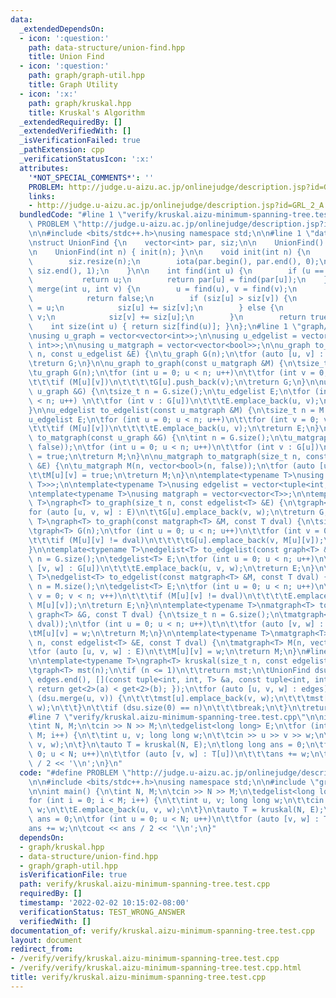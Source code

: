 ```yaml
---
data:
  _extendedDependsOn:
  - icon: ':question:'
    path: data-structure/union-find.hpp
    title: Union Find
  - icon: ':question:'
    path: graph/graph-util.hpp
    title: Graph Utility
  - icon: ':x:'
    path: graph/kruskal.hpp
    title: Kruskal's Algorithm
  _extendedRequiredBy: []
  _extendedVerifiedWith: []
  _isVerificationFailed: true
  _pathExtension: cpp
  _verificationStatusIcon: ':x:'
  attributes:
    '*NOT_SPECIAL_COMMENTS*': ''
    PROBLEM: http://judge.u-aizu.ac.jp/onlinejudge/description.jsp?id=GRL_2_A
    links:
    - http://judge.u-aizu.ac.jp/onlinejudge/description.jsp?id=GRL_2_A
  bundledCode: "#line 1 \"verify/kruskal.aizu-minimum-spanning-tree.test.cpp\"\n#define\
    \ PROBLEM \"http://judge.u-aizu.ac.jp/onlinejudge/description.jsp?id=GRL_2_A\"\
    \n\n#include <bits/stdc++.h>\nusing namespace std;\n\n#line 1 \"data-structure/union-find.hpp\"\
    \nstruct UnionFind {\n    vector<int> par, siz;\n\n    UnionFind() = default;\n\
    \n    UnionFind(int n) { init(n); }\n\n    void init(int n) {\n        par.resize(n);\n\
    \        siz.resize(n);\n        iota(par.begin(), par.end(), 0);\n        fill(siz.begin(),\
    \ siz.end(), 1);\n    }\n\n    int find(int u) {\n        if (u == par[u])\n \
    \           return u;\n        return par[u] = find(par[u]);\n    }\n\n    bool\
    \ merge(int u, int v) {\n        u = find(u), v = find(v);\n        if (u == v)\n\
    \            return false;\n        if (siz[u] > siz[v]) {\n            par[v]\
    \ = u;\n            siz[u] += siz[v];\n        } else {\n            par[u] =\
    \ v;\n            siz[v] += siz[u];\n        }\n        return true;\n    }\n\n\
    \    int size(int u) { return siz[find(u)]; }\n};\n#line 1 \"graph/graph-util.hpp\"\
    \nusing u_graph = vector<vector<int>>;\n\nusing u_edgelist = vector<pair<int,\
    \ int>>;\n\nusing u_matgraph = vector<vector<bool>>;\n\nu_graph to_graph(size_t\
    \ n, const u_edgelist &E) {\n\tu_graph G(n);\n\tfor (auto [u, v] : E)\n\t\tG[u].push_back(v);\n\
    \treturn G;\n}\n\nu_graph to_graph(const u_matgraph &M) {\n\tsize_t n = M.size();\n\
    \tu_graph G(n);\n\tfor (int u = 0; u < n; u++)\n\t\tfor (int v = 0; v < n; v++)\n\
    \t\t\tif (M[u][v])\n\t\t\t\tG[u].push_back(v);\n\treturn G;\n}\n\nu_edgelist to_edgelist(const\
    \ u_graph &G) {\n\tsize_t n = G.size();\n\tu_edgelist E;\n\tfor (int u = 0; u\
    \ < n; u++) \n\t\tfor (int v : G[u])\n\t\t\tE.emplace_back(u, v);\n\treturn E;\n\
    }\n\nu_edgelist to_edgelist(const u_matgraph &M) {\n\tsize_t n = M.size();\n\t\
    u_edgelist E;\n\tfor (int u = 0; u < n; u++)\n\t\tfor (int v = 0; v < n; v++)\n\
    \t\t\tif (M[u][v])\n\t\t\t\tE.emplace_back(u, v);\n\treturn E;\n}\n\nu_matgraph\
    \ to_matgraph(const u_graph &G) {\n\tint n = G.size();\n\tu_matgraph M(n, vector<bool>(n,\
    \ false));\n\tfor (int u = 0; u < n; u++)\n\t\tfor (int v : G[u])\n\t\t\tM[u][v]\
    \ = true;\n\treturn M;\n}\n\nu_matgraph to_matgraph(size_t n, const u_edgelist\
    \ &E) {\n\tu_matgraph M(n, vector<bool>(n, false));\n\tfor (auto [u, v] : E)\n\
    \t\tM[u][v] = true;\n\treturn M;\n}\n\ntemplate<typename T>\nusing graph = vector<vector<pair<int,\
    \ T>>>;\n\ntemplate<typename T>\nusing edgelist = vector<tuple<int, int, T>>;\n\
    \ntemplate<typename T>\nusing matgraph = vector<vector<T>>;\n\ntemplate<typename\
    \ T>\ngraph<T> to_graph(size_t n, const edgelist<T> &E) {\n\tgraph<T> G(n);\n\t\
    for (auto [u, v, w] : E)\n\t\tG[u].emplace_back(v, w);\n\treturn G;\n}\n\ntemplate<typename\
    \ T>\ngraph<T> to_graph(const matgraph<T> &M, const T dval) {\n\tsize_t n = M.size();\n\
    \tgraph<T> G(n);\n\tfor (int u = 0; u < n; u++)\n\t\tfor (int v = 0; v < n; v++)\n\
    \t\t\tif (M[u][v] != dval)\n\t\t\t\tG[u].emplace_back(v, M[u][v]);\n\treturn G;\n\
    }\n\ntemplate<typename T>\nedgelist<T> to_edgelist(const graph<T> &G) {\n\tsize_t\
    \ n = G.size();\n\tedgelist<T> E;\n\tfor (int u = 0; u < n; u++)\n\t\tfor (auto\
    \ [v, w] : G[u])\n\t\t\tE.emplace_back(u, v, w);\n\treturn E;\n}\n\ntemplate<typename\
    \ T>\nedgelist<T> to_edgelist(const matgraph<T> &M, const T dval) {\n\tsize_t\
    \ n = M.size();\n\tedgelist<T> E;\n\tfor (int u = 0; u < n; u++)\n\t\tfor (int\
    \ v = 0; v < n; v++)\n\t\t\tif (M[u][v] != dval)\n\t\t\t\tE.emplace_back(u, v,\
    \ M[u][v]);\n\treturn E;\n}\n\ntemplate<typename T>\nmatgraph<T> to_matgraph(const\
    \ graph<T> &G, const T dval) {\n\tsize_t n = G.size();\n\tmatgraph<T> M(n, vector<T>(n,\
    \ dval));\n\tfor (int u = 0; u < n; u++)\t\n\t\tfor (auto [v, w] : G[u])\n\t\t\
    \tM[u][v] = w;\n\treturn M;\n}\n\ntemplate<typename T>\nmatgraph<T> to_matgraph(size_t\
    \ n, const edgelist<T> &E, const T dval) {\n\tmatgraph<T> M(n, vector<T>(n, dval));\n\
    \tfor (auto [u, v, w] : E)\n\t\tM[u][v] = w;\n\treturn M;\n}\n#line 3 \"graph/kruskal.hpp\"\
    \n\ntemplate<typename T>\ngraph<T> kruskal(size_t n, const edgelist<T> &E) {\n\
    \tgraph<T> mst(n);\n\tif (n <= 1)\n\t\treturn mst;\n\tUnionFind dsu(n);\n\tsort(edges.begin(),\
    \ edges.end(), [](const tuple<int, int, T> &a, const tuple<int, int, T> &b) {\
    \ return get<2>(a) < get<2>(b); });\n\tfor (auto [u, v, w] : edges) {\n\t\tif\
    \ (dsu.merge(u, v)) {\n\t\t\tmst[u].emplace_back(v, w);\n\t\t\tmst[v].emplace_back(u,\
    \ w);\n\t\t}\n\t\tif (dsu.size(0) == n)\n\t\t\tbreak;\n\t}\n\treturn mst;\n}\n\
    #line 7 \"verify/kruskal.aizu-minimum-spanning-tree.test.cpp\"\n\nint main() {\n\
    \tint N, M;\n\tcin >> N >> M;\n\tedgelist<long long> E;\n\tfor (int i = 0; i <\
    \ M; i++) {\n\t\tint u, v; long long w;\n\t\tcin >> u >> v >> w;\n\t\tE.emplace_back(u,\
    \ v, w);\n\t}\n\tauto T = kruskal(N, E);\n\tlong long ans = 0;\n\tfor (int u =\
    \ 0; u < N; u++)\n\t\tfor (auto [v, w] : T[u])\n\t\t\tans += w;\n\tcout << ans\
    \ / 2 << '\\n';\n}\n"
  code: "#define PROBLEM \"http://judge.u-aizu.ac.jp/onlinejudge/description.jsp?id=GRL_2_A\"\
    \n\n#include <bits/stdc++.h>\nusing namespace std;\n\n#include \"graph/kruskal.hpp\"\
    \n\nint main() {\n\tint N, M;\n\tcin >> N >> M;\n\tedgelist<long long> E;\n\t\
    for (int i = 0; i < M; i++) {\n\t\tint u, v; long long w;\n\t\tcin >> u >> v >>\
    \ w;\n\t\tE.emplace_back(u, v, w);\n\t}\n\tauto T = kruskal(N, E);\n\tlong long\
    \ ans = 0;\n\tfor (int u = 0; u < N; u++)\n\t\tfor (auto [v, w] : T[u])\n\t\t\t\
    ans += w;\n\tcout << ans / 2 << '\\n';\n}"
  dependsOn:
  - graph/kruskal.hpp
  - data-structure/union-find.hpp
  - graph/graph-util.hpp
  isVerificationFile: true
  path: verify/kruskal.aizu-minimum-spanning-tree.test.cpp
  requiredBy: []
  timestamp: '2022-02-02 10:15:02-08:00'
  verificationStatus: TEST_WRONG_ANSWER
  verifiedWith: []
documentation_of: verify/kruskal.aizu-minimum-spanning-tree.test.cpp
layout: document
redirect_from:
- /verify/verify/kruskal.aizu-minimum-spanning-tree.test.cpp
- /verify/verify/kruskal.aizu-minimum-spanning-tree.test.cpp.html
title: verify/kruskal.aizu-minimum-spanning-tree.test.cpp
---
```

